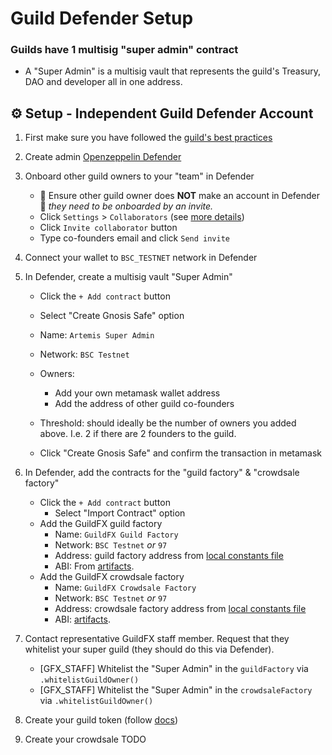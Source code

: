 # Guild Defender Setup

### Guilds have 1 multisig "super admin" contract

- A "Super Admin" is a multisig vault that represents the guild's Treasury, DAO and developer all in one address.

## ⚙️ Setup - Independent Guild Defender Account

1. First make sure you have followed the [guild's best practices](./GUILD_ADMIN_SETUP_BEST_PRACTICES.md)

2. Create admin [Openzeppelin Defender](https://Defender.openzeppelin.com/)

3. Onboard other guild owners to your "team" in Defender

   - 🚨 Ensure other guild owner does **NOT** make an account in Defender 🚨 _they need to be onboarded by an invite._
   - Click `Settings` > `Collaborators` (see [more details](https://docs.openzeppelin.com/defender/account-management#user_management))
   - Click `Invite collaborator` button
   - Type co-founders email and click `Send invite`

4. Connect your wallet to `BSC_TESTNET` network in Defender

5. In Defender, create a multisig vault "Super Admin"

   - Click the `+ Add contract` button

   - Select "Create Gnosis Safe" option
   - Name: `Artemis Super Admin`
   - Network: `BSC Testnet`
   - Owners:
     - Add your own metamask wallet address
     - Add the address of other guild co-founders
   - Threshold: should ideally be the number of owners you added above. I.e. 2 if there are 2 founders to the guild.
   - Click "Create Gnosis Safe" and confirm the transaction in metamask

6. In Defender, add the contracts for the "guild factory" & "crowdsale factory"

   - Click the `+ Add contract` button
     - Select "Import Contract" option
   - Add the GuildFX guild factory
     - Name: `GuildFX Guild Factory`
     - Network: `BSC Testnet` _or_ `97`
     - Address: guild factory address from [local constants file](../scripts/constants.ts)
     - ABI: From [artifacts](./artifacts/contracts/GuildFactory.sol/GuildFactory.json).
   - Add the GuildFX crowdsale factory
     - Name: `GuildFX Crowdsale Factory`
     - Network: `BSC Testnet` _or_ `97`
     - Address: crowdsale factory address from [local constants file](../scripts/constants.ts)
     - ABI: [artifacts](./artifacts/contracts/CrowdSaleFactory.sol/CrowdSaleFactory.json).

7. Contact representative GuildFX staff member. Request that they whitelist your super guild (they should do this via Defender).

   - [GFX_STAFF] Whitelist the "Super Admin" in the `guildFactory` via `.whitelistGuildOwner()`
   - [GFX_STAFF] Whitelist the "Super Admin" in the `crowdsaleFactory` via `.whitelistGuildOwner()`

8. Create your guild token (follow [docs](./GUILD_CREATE_TOKEN.md))

9. Create your crowdsale TODO
